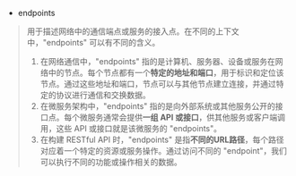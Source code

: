 + endpoints

> 用于描述网络中的通信端点或服务的接入点。在不同的上下文中，"endpoints" 可以有不同的含义。
>
> 1. 在网络通信中，"endpoints" 指的是计算机、服务器、设备或服务在网络中的节点。每个节点都有一个**特定的地址和端口**，用于标识和定位该节点。通过这些地址和端口，节点可以与其他节点建立连接，并通过特定的协议进行通信和交换数据。
> 2. 在微服务架构中，"endpoints" 指的是向外部系统或其他服务公开的接口点。每个微服务通常会提供**一组 API 或接口**，供其他服务或客户端调用，这些 API 或接口就是该微服务的 "endpoints"。
> 3. 在构建 RESTful API 时，"endpoints" 是指**不同的URL路径**，每个路径对应着一个特定的资源或服务操作。通过访问不同的 "endpoint"，我们可以执行不同的功能或操作相关的数据。